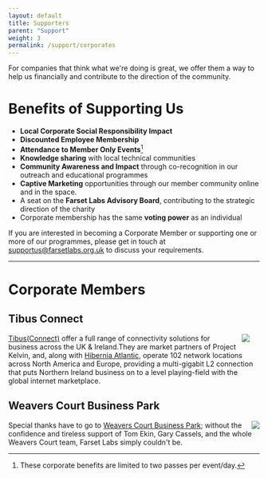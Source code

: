 ```yaml
---
layout: default
title: Supporters
parent: "Support"
weight: 3
permalink: /support/corporates
---
```


For companies that think what we're doing is great, we offer them a way to help
us financially and contribute to the direction of the community.

# Benefits of Supporting Us

- **Local Corporate Social Responsibility Impact**
- **Discounted Employee Membership**
- **Attendance to Member Only Events**[^corp]
- **Knowledge sharing** with local technical communities
- **Community Awareness and Impact** through co-recognition in our outreach and
  educational programmes
- **Captive Marketing** opportunities through our member community online and in
  the space.
- A seat on the **Farset Labs Advisory Board**, contributing to the strategic
  direction of the charity
- Corporate membership has the same **voting power** as an individual

If you are interested in becoming a Corporate Member or supporting one or more
of our programmes, please get in touch at
[supportus@farsetlabs.org.uk](mailto:supportus@farsetlabs.org.uk) to discuss
your requirements.

---

# Corporate Members

## Tibus Connect

<div style="float: right; padding: 0 20px 0 10px "><a href="https://www.tibus.com"><img src="{{site.base}}/assets/img/corp_logos/tibus.png"/></a></div>

[Tibus(Connect)](https://www.tibus.com/) offer a full range of connectivity
solutions for business across the UK & Ireland.They are market partners of
Project Kelvin, and, along with [Hibernia Atlantic](https://www.gtt.net/),
operate 102 network locations across North America and Europe, providing a
multi-gigabit L2 connection that puts Northern Ireland business on to a level
playing-field with the global internet marketplace.

## Weavers Court Business Park

<div style="float: right"><a href="http://www.weaverscourt.com"><img src="{{site.base}}/assets/img/corp_logos/weavers-court.png"/></a></div>

Special thanks have to go to
[Weavers Court Business Park](http://www.weaverscourt.com/); without the
confidence and tireless support of Tom Ekin, Gary Cassels, and the whole Weavers
Court team, Farset Labs simply couldn't be.

[^corp]: These corporate benefits are limited to two passes per event/day.
